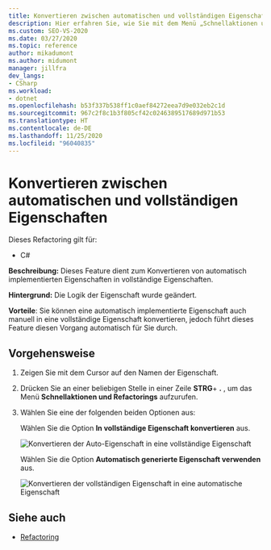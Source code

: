 ```yaml
---
title: Konvertieren zwischen automatischen und vollständigen Eigenschaften
description: Hier erfahren Sie, wie Sie mit dem Menü „Schnellaktionen und Refactorings…“ eine automatisch implementierte Eigenschaft in eine vollständige Eigenschaft und umgekehrt konvertieren.
ms.custom: SEO-VS-2020
ms.date: 03/27/2020
ms.topic: reference
author: mikadumont
ms.author: midumont
manager: jillfra
dev_langs:
- CSharp
ms.workload:
- dotnet
ms.openlocfilehash: b53f337b538ff1c0aef84272eea7d9e032eb2c1d
ms.sourcegitcommit: 967c2f8c1b3f805cf42c0246389517689d971b53
ms.translationtype: HT
ms.contentlocale: de-DE
ms.lasthandoff: 11/25/2020
ms.locfileid: "96040835"
---
```

# <a name="convert-between-auto-property-and-full-property"></a>Konvertieren zwischen automatischen und vollständigen Eigenschaften

Dieses Refactoring gilt für:

- C#

**Beschreibung:** Dieses Feature dient zum Konvertieren von automatisch implementierten Eigenschaften in vollständige Eigenschaften.

**Hintergrund:** Die Logik der Eigenschaft wurde geändert.

**Vorteile**: Sie können eine automatisch implementierte Eigenschaft auch manuell in eine vollständige Eigenschaft konvertieren, jedoch führt dieses Feature diesen Vorgang automatisch für Sie durch. 

## <a name="how-to"></a>Vorgehensweise

1. Zeigen Sie mit dem Cursor auf den Namen der Eigenschaft.
2. Drücken Sie an einer beliebigen Stelle in einer Zeile **STRG**+ **.** , um das Menü **Schnellaktionen und Refactorings** aufzurufen.
3. Wählen Sie eine der folgenden beiden Optionen aus: 

    Wählen Sie die Option **In vollständige Eigenschaft konvertieren** aus.

   ![Konvertieren der Auto-Eigenschaft in eine vollständige Eigenschaft](media/convert-auto-property-to-full-property.png) 

    Wählen Sie die Option **Automatisch generierte Eigenschaft verwenden** aus. 

    ![Konvertieren der vollständigen Eigenschaft in eine automatische Eigenschaft](media/convert-full-property-to-auto-property.png) 

## <a name="see-also"></a>Siehe auch

- [Refactoring](../refactoring-in-visual-studio.md)
